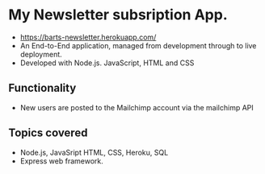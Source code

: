 # My Newsletter subsription App.
* https://barts-newsletter.herokuapp.com/
* An End-to-End application, managed from development through to live deployment.
* Developed with Node.js. JavaScript, HTML and CSS


## Functionality
* New users are posted to the Mailchimp account via the mailchimp API

## Topics covered

* Node.js, JavaSript HTML, CSS, Heroku, SQL
* Express web framework.
